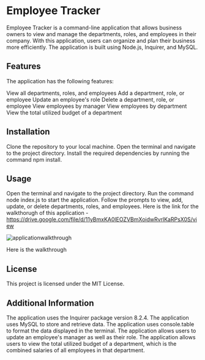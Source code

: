 # Employee Tracker
Employee Tracker is a command-line application that allows business owners to view and manage the departments, roles, and employees in their company. With this application, users can organize and plan their business more efficiently. The application is built using Node.js, Inquirer, and MySQL.

## Features
The application has the following features:

View all departments, roles, and employees
Add a department, role, or employee
Update an employee's role
Delete a department, role, or employee
View employees by manager
View employees by department
View the total utilized budget of a department
## Installation
Clone the repository to your local machine.
Open the terminal and navigate to the project directory.
Install the required dependencies by running the command npm install.
## Usage
Open the terminal and navigate to the project directory.
Run the command node index.js to start the application.
Follow the prompts to view, add, update, or delete departments, roles, and employees.
Here is the link for the walkthorugh of this application - https://drive.google.com/file/d/11yBmxKA0lEOZVBmXoidwRvrlKaRPsX0S/view 

![applicationwalkthrough](./helpers/appwalkthrough.gif)

Here is the walkthrough 
## License
This project is licensed under the MIT License.

## Additional Information
The application uses the Inquirer package version 8.2.4.
The application uses MySQL to store and retrieve data.
The application uses console.table to format the data displayed in the terminal.
The application allows users to update an employee's manager as well as their role.
The application allows users to view the total utilized budget of a department, which is the combined salaries of all employees in that department.